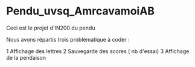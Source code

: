 # Pendu_uvsq_AmrcavamoiAB

Ceci est le projet d'IN200 du pendu

Nous avons répartis trois problématique à coder :

1 Affichage des lettres
2 Sauvegarde des scores ( nb d'essai)
3 Affichage de la pendaison
